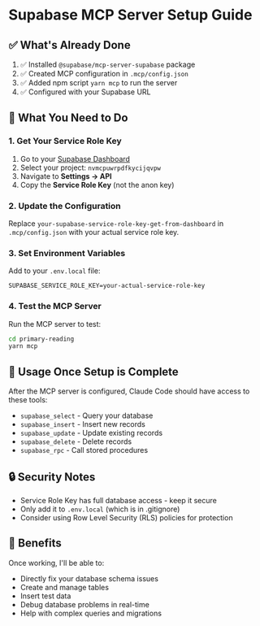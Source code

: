 # Supabase MCP Server Setup Guide

## ✅ What's Already Done
1. ✅ Installed `@supabase/mcp-server-supabase` package
2. ✅ Created MCP configuration in `.mcp/config.json`
3. ✅ Added npm script `yarn mcp` to run the server
4. ✅ Configured with your Supabase URL

## 🔧 What You Need to Do

### 1. Get Your Service Role Key
1. Go to your [Supabase Dashboard](https://supabase.com/dashboard)
2. Select your project: `nvmcpuwrpdfkycijqvpw`
3. Navigate to **Settings → API**
4. Copy the **Service Role Key** (not the anon key)

### 2. Update the Configuration
Replace `your-supabase-service-role-key-get-from-dashboard` in `.mcp/config.json` with your actual service role key.

### 3. Set Environment Variables
Add to your `.env.local` file:
```
SUPABASE_SERVICE_ROLE_KEY=your-actual-service-role-key
```

### 4. Test the MCP Server
Run the MCP server to test:
```bash
cd primary-reading
yarn mcp
```

## 🎯 Usage Once Setup is Complete

After the MCP server is configured, Claude Code should have access to these tools:
- `supabase_select` - Query your database
- `supabase_insert` - Insert new records  
- `supabase_update` - Update existing records
- `supabase_delete` - Delete records
- `supabase_rpc` - Call stored procedures

## 🔒 Security Notes
- Service Role Key has full database access - keep it secure
- Only add it to `.env.local` (which is in .gitignore)
- Consider using Row Level Security (RLS) policies for protection

## 🚀 Benefits
Once working, I'll be able to:
- Directly fix your database schema issues
- Create and manage tables
- Insert test data
- Debug database problems in real-time
- Help with complex queries and migrations